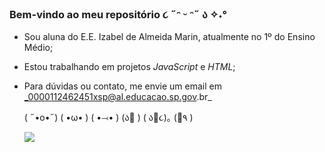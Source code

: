 ### Bem-vindo ao meu repositório ૮ ˶ᵔ ᵕ ᵔ˶ ა ✧˖°

- Sou aluna do E.E. Izabel de Almeida Marin, atualmente no 1º do Ensino Médio;
- Estou trabalhando em projetos *JavaScript* e *HTML*;
- Para dúvidas ou contato, me envie um email em  _0000112462451xsp@al.educacao.sp.gov.br_

  ( ˶•o•˶)    ( •ω• )     ( •⤙•  )
  (ა🍱 )    ( ა🍙૮)｡     (🍜٩  )

  ![](https://media1.tenor.com/m/DreB7wr-1L0AAAAC/bunny-cute.gif)
